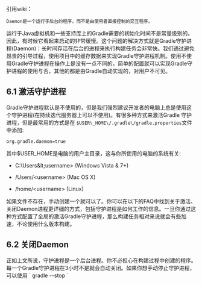 引用wiki：

```
Daemon是一个运行于后台的程序，而不是由使用者直接控制的交互程序。
```

运行于Java虚拟机和一些支持库上的Gradle需要的初始化时间不是常量级别的。因此，有时候它看起来启动的非常缓慢。这个问题的解决方式就是Gradle守护进程\(Daemon\)：长时间存活在后台的进程来执行构建任务会非常快。我们通过避免昂贵的引导过程，使用项目中的缓存数据来实现Gradle守护进程机制。使用不使用Gradle守护进程在操作上是没有一点不同的，简单的配置就可以实现Gradle守护进程的使用与否，其他的都是由Gradle自动实现的，对用户不可见。

## 6.1 激活守护进程

Gradle守护进程默认是不使用的，但是我们强烈建议开发者的电脑上总是使用这个守护进程\(在持续迭代服务器上可以不使用\)。有很多种方式来激活Gradle 守护进程，但是最常用的方式是在 `$USER\_HOME\/.gradle\/gradle.properties`文件中添加:

```
org.gradle.daemon=true
```

其中$USER\_HOME是电脑的用户主目录，这与你所使用的电脑的系统有关:



* C:\Users\&lt;username&gt; \(Windows Vista & 7+\)

* \/Users\/&lt;username&gt; \(Mac OS X\)
* \/home\/&lt;username&gt; \(Linux\)

如果文件不存在，手动创建一个就可以了。你可以在以下的FAQ中找到关于激活、关闭Daemon进程更详细的方式，包括守护进程是如何工作的信息。一旦你通过这种方式配置了全局的激活Gradle守护进程，那么构建任务相对来说就会有些加速，不论使用什么版本构建。


## 6.2 关闭Daemon

正如上文所说，守护进程是一个后台进程。你不必担心在构建过程中创建的程序。每一个Gradle守护进程在3小时不是就会自动关闭。如果你想手动停止守护进程，可以使用 \` gradle --stop \`





